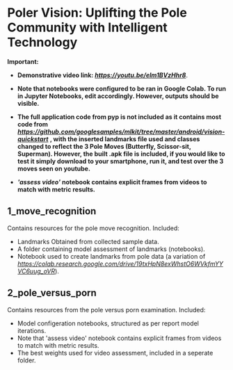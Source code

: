 # Poler Vision: Uplifting the Pole Community with Intelligent Technology

**Important:**
- **Demonstrative video link: *https://youtu.be/elm1BVzHhr8***.

- **Note that notebooks were configured to be ran in Google Colab. To run in Jupyter Notebooks, edit accordingly. However, outputs should be visible.**

- **The full application code from pyp is not included as it contains most code from *https://github.com/googlesamples/mlkit/tree/master/android/vision-quickstart*** **, with the inserted landmarks file used and classes changed to reflect the 3 Pole Moves (Butterfly, Scissor-sit, Superman). However, the built .apk file is included, if you would like to test it simply download to your smartphone, run it, and test over the 3 moves seen on youtube.**

- ***'assess video'* notebook contains explicit frames from videos to match with metric results.**

## 1_move_recognition
Contains resources for the pole move recognition.
Included:
- Landmarks Obtained from collected sample data.
- A folder containing model assessment of landmarks (notebooks).
- Notebook used to create landmarks from pole data (a variation of *https://colab.research.google.com/drive/19txHpN8exWhstO6WVkfmYYVC6uug_oVR*).

## 2_pole_versus_porn
Contains resources from the pole versus porn examination.
Included:
- Model configeration notebooks, structured as per report model iterations.
- Note that 'assess video' notebook contains explicit frames from videos to match with metric results.
- The best weights used for video assessment, included in a seperate folder.